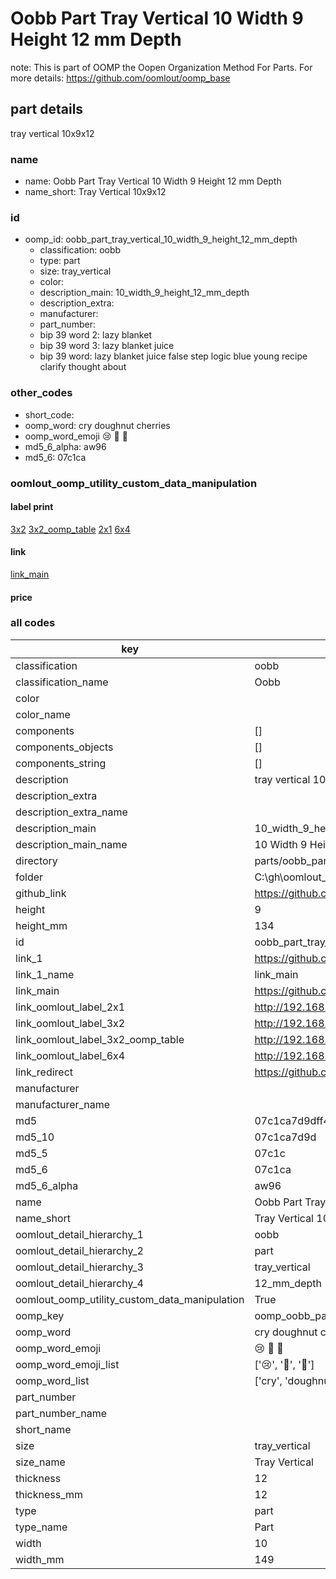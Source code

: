 # Oobb Part Tray Vertical 10 Width 9 Height 12 mm Depth  

note: This is part of OOMP the Oopen Organization Method For Parts. For more details: https://github.com/oomlout/oomp_base

##  part details
  



tray vertical 10x9x12



### name
* name: Oobb Part Tray Vertical 10 Width 9 Height 12 mm Depth
* name_short: Tray Vertical 10x9x12 
### id
* oomp_id: oobb_part_tray_vertical_10_width_9_height_12_mm_depth
  * classification: oobb
  * type: part
  * size: tray_vertical
  * color: 
  * description_main: 10_width_9_height_12_mm_depth
  * description_extra: 
  * manufacturer: 
  * part_number: 
  * bip 39 word 2: lazy blanket
  * bip 39 word 3: lazy blanket juice
  * bip 39 word: lazy blanket juice false step logic blue young recipe clarify thought about

### other_codes
* short_code: 
* oomp_word: cry doughnut cherries
* oomp_word_emoji :cry: :doughnut: :cherries:
* md5_6_alpha: aw96
* md5_6: 07c1ca






### oomlout_oomp_utility_custom_data_manipulation
#### label print
[3x2](http://192.168.1.245:1112/?label=oomp%20aw96)
[3x2_oomp_table](http://192.168.1.108:1112/?label=oomp%20aw96)
[2x1](http://192.168.1.242:1112/?label=oomp%20aw96)
[6x4](http://192.168.1.55:1112/?label=oomp%20aw96)    

#### link

[link_main](https://github.com/oomlout/oomlout_oobb_version_4_generated_parts/tree/main/navigation_oomp/oobb/part/tray_vertical/10_width_9_height_12_mm_depth/part)                              

#### price







### all codes 
| key | value |  
| --- | --- |  
| classification | oobb |  
| classification_name | Oobb |  
| color |  |  
| color_name |  |  
| components | [] |  
| components_objects | [] |  
| components_string | [] |  
| description | tray vertical 10x9x12 |  
| description_extra |  |  
| description_extra_name |  |  
| description_main | 10_width_9_height_12_mm_depth |  
| description_main_name | 10 Width 9 Height 12 mm Depth |  
| directory | parts/oobb_part_tray_vertical_10_width_9_height_12_mm_depth |  
| folder | C:\gh\oomlout_oobb_version_4_generated_parts\parts\oobb_part_tray_vertical_10_width_9_height_12_mm_depth |  
| github_link | https://github.com/oomlout/oomlout_oomp_part_src/tree/main/parts/oobb_part_tray_vertical_10_width_9_height_12_mm_depth |  
| height | 9 |  
| height_mm | 134 |  
| id | oobb_part_tray_vertical_10_width_9_height_12_mm_depth |  
| link_1 | https://github.com/oomlout/oomlout_oobb_version_4_generated_parts/tree/main/navigation_oomp/oobb/part/tray_vertical/10_width_9_height_12_mm_depth/part |  
| link_1_name | link_main |  
| link_main | https://github.com/oomlout/oomlout_oobb_version_4_generated_parts/tree/main/navigation_oomp/oobb/part/tray_vertical/10_width_9_height_12_mm_depth/part |  
| link_oomlout_label_2x1 | http://192.168.1.242:1112/?label=oomp%20aw96 |  
| link_oomlout_label_3x2 | http://192.168.1.245:1112/?label=oomp%20aw96 |  
| link_oomlout_label_3x2_oomp_table | http://192.168.1.108:1112/?label=oomp%20aw96 |  
| link_oomlout_label_6x4 | http://192.168.1.55:1112/?label=oomp%20aw96 |  
| link_redirect | https://github.com/oomlout/oomlout_oobb_version_4_generated_parts/tree/main/parts/oobb_tray_vertical_10_09_12 |  
| manufacturer |  |  
| manufacturer_name |  |  
| md5 | 07c1ca7d9dff430a0e6ab524f185d3f3 |  
| md5_10 | 07c1ca7d9d |  
| md5_5 | 07c1c |  
| md5_6 | 07c1ca |  
| md5_6_alpha | aw96 |  
| name | Oobb Part Tray Vertical 10 Width 9 Height 12 mm Depth |  
| name_short | Tray Vertical 10x9x12  |  
| oomlout_detail_hierarchy_1 | oobb |  
| oomlout_detail_hierarchy_2 | part |  
| oomlout_detail_hierarchy_3 | tray_vertical |  
| oomlout_detail_hierarchy_4 | 12_mm_depth |  
| oomlout_oomp_utility_custom_data_manipulation | True |  
| oomp_key | oomp_oobb_part_tray_vertical_10_width_9_height_12_mm_depth |  
| oomp_word | cry doughnut cherries |  
| oomp_word_emoji | :cry: :doughnut: :cherries: |  
| oomp_word_emoji_list | [':cry:', ':doughnut:', ':cherries:'] |  
| oomp_word_list | ['cry', 'doughnut', 'cherries'] |  
| part_number |  |  
| part_number_name |  |  
| short_name |  |  
| size | tray_vertical |  
| size_name | Tray Vertical |  
| thickness | 12 |  
| thickness_mm | 12 |  
| type | part |  
| type_name | Part |  
| width | 10 |  
| width_mm | 149 |  
